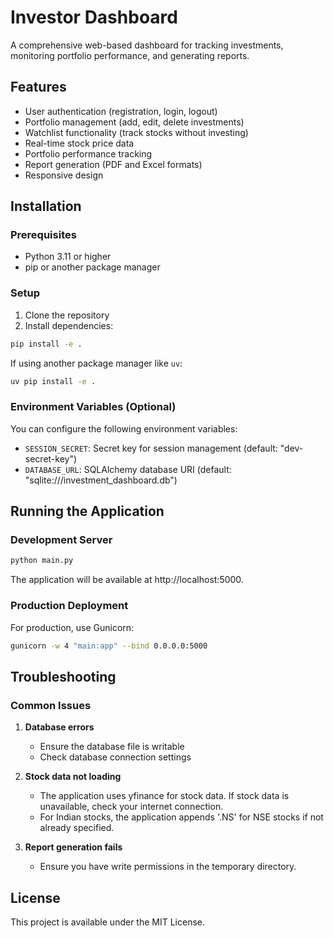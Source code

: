 # Investor Dashboard

A comprehensive web-based dashboard for tracking investments, monitoring portfolio performance, and generating reports.

## Features

- User authentication (registration, login, logout)
- Portfolio management (add, edit, delete investments)
- Watchlist functionality (track stocks without investing)
- Real-time stock price data
- Portfolio performance tracking
- Report generation (PDF and Excel formats)
- Responsive design

## Installation

### Prerequisites

- Python 3.11 or higher
- pip or another package manager

### Setup

1. Clone the repository
2. Install dependencies:

```bash
pip install -e .
```

If using another package manager like `uv`:

```bash
uv pip install -e .
```

### Environment Variables (Optional)

You can configure the following environment variables:

- `SESSION_SECRET`: Secret key for session management (default: "dev-secret-key")
- `DATABASE_URL`: SQLAlchemy database URI (default: "sqlite:///investment_dashboard.db")

## Running the Application

### Development Server

```bash
python main.py
```

The application will be available at http://localhost:5000.

### Production Deployment

For production, use Gunicorn:

```bash
gunicorn -w 4 "main:app" --bind 0.0.0.0:5000
```

## Troubleshooting

### Common Issues

1. **Database errors**
   - Ensure the database file is writable
   - Check database connection settings

2. **Stock data not loading**
   - The application uses yfinance for stock data. If stock data is unavailable, check your internet connection.
   - For Indian stocks, the application appends '.NS' for NSE stocks if not already specified.

3. **Report generation fails**
   - Ensure you have write permissions in the temporary directory.

## License

This project is available under the MIT License. 
